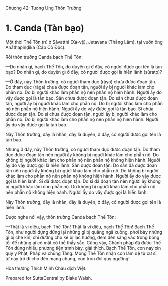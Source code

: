  

Chương 42: Tương Ưng Thôn Trưởng

# 1\. Canda (Tàn bạo)

Một thời Thế Tôn trú ở Sāvatthi (Xá-vệ), Jetavana (Thắng Lâm), tại vườn ông Anāthapiṇḍika (Cấp Cô Ðộc).

Rồi thôn trưởng Canda bạch Thế Tôn:

—Do nhân gì, bạch Thế Tôn, do duyên gì ở đây, có người được gọi tên là tàn bạo? Do nhân gì, do duyên gì ở đây, có người được gọi là hiền lành (sùrato)?

—Ở đây, này Thôn trưởng, có người tham dục (ràyo) chưa được đoạn tận. Do tham dục (ràga) chưa được đoạn tận, người ấy bị người khác làm cho phẫn nộ. Do bị người khác làm phẫn nộ nên phẫn nộ hiện hành. Người ấy do vậy được gọi là tàn bạo. Sân chưa được đoạn tận. Do sân chưa được đoạn tận, người ấy bị người khác làm cho phẫn nộ. Do bị người khác làm cho phẫn nộ nên phẫn nộ hiện hành. Người ấy do vậy được gọi là tàn bạo. Si chưa được đoạn tận. Do si chưa được đoạn tận, người ấy bị người khác làm cho phẫn nộ. Do bị người khác làm cho phẫn nộ nên phẫn nộ hiện hành. Người ấy do vậy được gọi là tàn bạo.

Này Thôn trưởng, đây là nhân, đây là duyên, ở đây, có người được gọi tên là tàn bạo.

Nhưng ở đây, này Thôn trưởng, có người tham dục được đoạn tận. Do tham dục được đoạn tận nên người ấy không bị người khác làm cho phẫn nộ. Do không bị người khác làm cho phẫn nộ nên phẫn nộ không hiện hành. Người ấy do vậy được gọi là hiền lành. Sân được đoạn tận. Do sân đã được đoạn tận nên người ấy không bị người khác làm cho phẫn nộ. Do không bị người khác làm cho phẫn nộ nên phẫn nộ không hiện hành. Người ấy do vậy được gọi là hiền lành. Si đã được đoạn tận. Do si đã đoạn tận nên người ấy không bị người khác làm cho phẫn nộ. Do không bị người khác làm cho phẫn nộ nên phẫn nộ không hiện hành. Người ấy do vậy được gọi là hiền lành.

Này Thôn trưởng, đây là nhân, đây là duyên, ở đây, có người được gọi tên là hiền lành.

Ðược nghe nói vậy, thôn trưởng Canda bạch Thế Tôn:

—Thật là vi diệu, bạch Thế Tôn! Thật là vi diệu, bạch Thế Tôn! Bạch Thế Tôn, như người dựng đứng lại những gì bị quăng ngã xuống, phơi bày những gì bị che kín, chỉ đường cho kẻ bị lạc hướng, đem đèn sáng vào trong bóng tối để những ai có mắt có thể thấy sắc. Cũng vậy, Chánh pháp đã được Thế Tôn dùng nhiều phương tiện trình bày, giải thích. Bạch Thế Tôn, con nay xin quy y Phật, Pháp và chúng Tăng. Mong Thế Tôn nhận con làm đệ tử cư sĩ, từ nay trở đi cho đến mạng chung, con trọn đời quy ngưỡng!

Hòa thượng Thích Minh Châu dịch Việt.

Prepared for SuttaCentral by Blake Walsh.